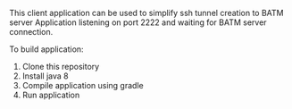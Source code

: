 This client application can be used to simplify ssh tunnel creation to BATM server
Application listening on port 2222 and waiting for BATM server connection.

To build application:
1. Clone this repository
2. Install java 8 
3. Compile application using gradle
4. Run application


